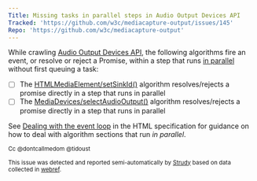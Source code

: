 ```yaml
---
Title: Missing tasks in parallel steps in Audio Output Devices API
Tracked: 'https://github.com/w3c/mediacapture-output/issues/145'
Repo: 'https://github.com/w3c/mediacapture-output'
---
```


While crawling [Audio Output Devices API](https://w3c.github.io/mediacapture-output/), the following algorithms fire an event, or resolve or reject a Promise, within a step that runs [in parallel](https://html.spec.whatwg.org/multipage/infrastructure.html#in-parallel) without first queuing a task:
* [ ] The [HTMLMediaElement/setSinkId()](https://w3c.github.io/mediacapture-output/#dom-htmlmediaelement-setsinkid) algorithm resolves/rejects a promise directly in a step that runs in parallel
* [ ] The [MediaDevices/selectAudioOutput()](https://w3c.github.io/mediacapture-output/#dom-mediadevices-selectaudiooutput) algorithm resolves/rejects a promise directly in a step that runs in parallel

See [Dealing with the event loop](https://html.spec.whatwg.org/multipage/webappapis.html#event-loop-for-spec-authors) in the HTML specification for guidance on how to deal with algorithm sections that run *in parallel*.

<sub>Cc @dontcallmedom @tidoust</sub>

<sub>This issue was detected and reported semi-automatically by [Strudy](https://github.com/w3c/strudy/) based on data collected in [webref](https://github.com/w3c/webref/).</sub>
